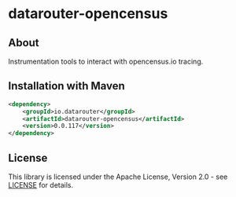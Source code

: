 # datarouter-opencensus

## About
Instrumentation tools to interact with opencensus.io tracing. 

## Installation with Maven

```xml
<dependency>
	<groupId>io.datarouter</groupId>
	<artifactId>datarouter-opencensus</artifactId>
	<version>0.0.117</version>
</dependency>
```

## License

This library is licensed under the Apache License, Version 2.0 - see [LICENSE](../LICENSE) for details.
